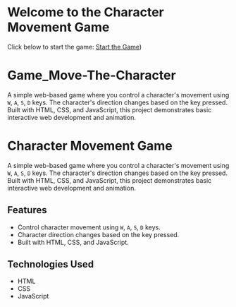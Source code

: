 # Welcome to the Character Movement Game
Click below to start the game:
[Start the Game](https://ananthadatta02.github.io/Temperature-Converter/temperatureConverter.html))

# Game_Move-The-Character
A simple web-based game where you control a character's movement using `W`, `A`, `S`, `D` keys. The character's direction changes based on the key pressed. Built with HTML, CSS, and JavaScript, this project demonstrates basic interactive web development and animation.

# Character Movement Game
A simple web-based game where you control a character's movement using `W`, `A`, `S`, `D` keys. The character's direction changes based on the key pressed. Built with HTML, CSS, and JavaScript, this project demonstrates basic interactive web development and animation.

## Features
- Control character movement using `W`, `A`, `S`, `D` keys.
- Character direction changes based on the key pressed.
- Built with HTML, CSS, and JavaScript.

## Technologies Used
- HTML
- CSS
- JavaScript
